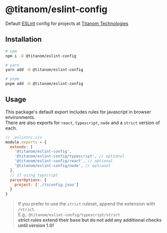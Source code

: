 # @titanom/eslint-config

Default [ESLint](https://eslint.org/) config for projects at [Titanom Technologies](https://titanom.com/)

## Installation

```sh
# npm
npm i -D @titanom/eslint-config

# yarn
yarn add -D @titanom/eslint-config

# pnpm
pnpm add -D @titanom/eslint-config
```

## Usage

This package's default export includes rules for javascript in browser environments.  
There are also exports for `react`, `typescript`, `node` and a `strict` version of each.

```js
// .eslintrc.cjs
module.exports = {
  extends: [
    '@titanom/eslint-config',
    '@titanom/eslint-config/typescript', // optional
    '@titanom/eslint-config/react', // optional
    '@titanom/eslint-config/node', // optional
  ],
  // if using typscript
  parserOptions: {
    project: ['./tsconfig.json']
  }
}
```

> If you prefer to use the `strict` ruleset, append the extension with `/strict`.  
> E.g.: `@titanom/eslint-config/typescript/strict`  
> **strict rules extend their base but do not add any additional checks until version 1.0!**
